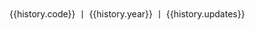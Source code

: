 <div>
<el-col v-for="(history,index) in historyData" :span="24">
<el-checkbox
    :key="history.id"
    v-model="history.ischecked"
    :disabled="true">
    {{history.code}} 丨 {{history.year}} 丨 {{history.updates}}
</el-checkbox>
</el-col>
</div>
<script>
  export default {
    historyData: [],
    data() {
      return {
        historyData: [{
            id: 12,
            ischecked: true,
          code: '0915',
          year: '23年',
          updates: 4
        }, {
          id: 11,
            ischecked: true,
          code: '0821',
          year: '23年',
          updates: 3
        }, {
          id: 10,
            ischecked: true,
          code: '0809',
          year: '23年',
          updates: 3
        }, {
          id: 9,
            ischecked: true,
          code: '0717',
          year: '23年',
          updates: 3
        }, {
          id: 8,
            ischecked: true,
          code: '0707',
          year: '23年',
          updates: 3
        }, {
          id: 7,
            ischecked: true,
          code: '0303',
          year: '23年',
          updates: 4
        }, {
          id: 6,
            ischecked: true,
          code: '0221',
          year: '23年',
          updates: 3
        }, {
          id: 5,
            ischecked: true,
          code: '0111',
          year: '23年',
          updates: 9
        }, {
          id: 4,
            ischecked: true,
          code: '0103',
          year: '23年',
          updates: 3
        }, {
          id: 3,
            ischecked: true,
          code: '1220',
          year: '22年',
          updates: 5
        }, {
          id: 2,
            ischecked: true,
          code: '1214',
          year: '22年',
          updates: 3
        }, {
          id: 1,
            ischecked: true,
            code: '1202',
          year: '22年',
          updates: 1
        }]
      }
    },
    methods: {
    }
  }
</script>